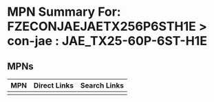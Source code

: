 



# MPN Summary For: FZECONJAEJAETX256P6STH1E > con-jae : JAE_TX25-60P-6ST-H1E

## MPNs
  

|MPN|Direct Links|Search Links|
| :--- | :--- | :--- |
||||
